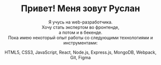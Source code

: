 <h1 align="center"> Привет! Меня зовут Руслан</h1>
  <p align="center">
Я учусь на web-разработчика.<br>
Хочу стать экспертом во фронтенде,<br> а потом и в бекенде.<br>
Пока имею некоторый опыт работы со следующими технологиями и инструментами:
</p>
      <p align="center">     
        HTML5, CSS3, JavaScript, React, Node.js, Express.js, MongoDB, Webpack, Git, Figma
      </p> 
